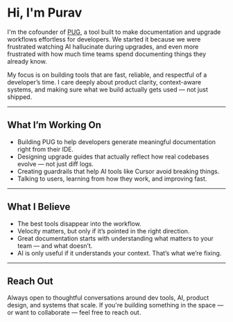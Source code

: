 # Hi, I'm Purav

I'm the cofounder of [PUG](https://getpug.dev), a tool built to make documentation and upgrade workflows effortless for developers. We started it because we were frustrated watching AI hallucinate during upgrades, and even more frustrated with how much time teams spend documenting things they already know.

My focus is on building tools that are fast, reliable, and respectful of a developer’s time. I care deeply about product clarity, context-aware systems, and making sure what we build actually gets used — not just shipped.

---

## What I’m Working On

- Building PUG to help developers generate meaningful documentation right from their IDE.
- Designing upgrade guides that actually reflect how real codebases evolve — not just diff logs.
- Creating guardrails that help AI tools like Cursor avoid breaking things.
- Talking to users, learning from how they work, and improving fast.

---

## What I Believe

- The best tools disappear into the workflow.
- Velocity matters, but only if it’s pointed in the right direction.
- Great documentation starts with understanding what matters to your team — and what doesn’t.
- AI is only useful if it understands your context. That’s what we’re fixing.

---

## Reach Out

Always open to thoughtful conversations around dev tools, AI, product design, and systems that scale. If you're building something in the space — or want to collaborate — feel free to reach out.
